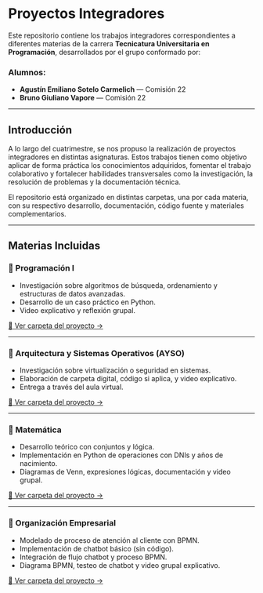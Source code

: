 # Proyectos Integradores

Este repositorio contiene los trabajos integradores correspondientes a diferentes materias de la carrera **Tecnicatura Universitaria en Programación**, desarrollados por el grupo conformado por:

### Alumnos:
- **Agustín Emiliano Sotelo Carmelich** — Comisión 22  
- **Bruno Giuliano Vapore** — Comisión 22

---

## Introducción

A lo largo del cuatrimestre, se nos propuso la realización de proyectos integradores en distintas asignaturas. Estos trabajos tienen como objetivo aplicar de forma práctica los conocimientos adquiridos, fomentar el trabajo colaborativo y fortalecer habilidades transversales como la investigación, la resolución de problemas y la documentación técnica.

El repositorio está organizado en distintas carpetas, una por cada materia, con su respectivo desarrollo, documentación, código fuente y materiales complementarios.

---

## Materias Incluidas

### 📌 Programación I

- Investigación sobre algoritmos de búsqueda, ordenamiento y estructuras de datos avanzadas.  
- Desarrollo de un caso práctico en Python.  
- Video explicativo y reflexión grupal.

[🔗 Ver carpeta del proyecto →](./Programacion1)

---

### 📌 Arquitectura y Sistemas Operativos (AYSO)

- Investigación sobre virtualización o seguridad en sistemas.  
- Elaboración de carpeta digital, código si aplica, y video explicativo.  
- Entrega a través del aula virtual.

[🔗 Ver carpeta del proyecto →](./AySO)

---

### 📌 Matemática

- Desarrollo teórico con conjuntos y lógica.  
- Implementación en Python de operaciones con DNIs y años de nacimiento.  
- Diagramas de Venn, expresiones lógicas, documentación y video grupal.

[🔗 Ver carpeta del proyecto →](./Matematica)

---

### 📌 Organización Empresarial

- Modelado de proceso de atención al cliente con BPMN.  
- Implementación de chatbot básico (sin código).  
- Integración de flujo chatbot y proceso BPMN.  
- Diagrama BPMN, testeo de chatbot y video grupal explicativo.

[🔗 Ver carpeta del proyecto →](./OrganizacionEmpresarial)
